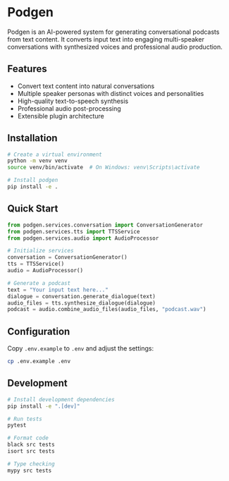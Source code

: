 # Podgen

Podgen is an AI-powered system for generating conversational podcasts from text content. It converts input text into engaging multi-speaker conversations with synthesized voices and professional audio production.

## Features

- Convert text content into natural conversations
- Multiple speaker personas with distinct voices and personalities
- High-quality text-to-speech synthesis
- Professional audio post-processing
- Extensible plugin architecture

## Installation

```bash
# Create a virtual environment
python -m venv venv
source venv/bin/activate  # On Windows: venv\Scripts\activate

# Install podgen
pip install -e .
```

## Quick Start

```python
from podgen.services.conversation import ConversationGenerator
from podgen.services.tts import TTSService
from podgen.services.audio import AudioProcessor

# Initialize services
conversation = ConversationGenerator()
tts = TTSService()
audio = AudioProcessor()

# Generate a podcast
text = "Your input text here..."
dialogue = conversation.generate_dialogue(text)
audio_files = tts.synthesize_dialogue(dialogue)
podcast = audio.combine_audio_files(audio_files, "podcast.wav")
```

## Configuration

Copy `.env.example` to `.env` and adjust the settings:

```bash
cp .env.example .env
```

## Development

```bash
# Install development dependencies
pip install -e ".[dev]"

# Run tests
pytest

# Format code
black src tests
isort src tests

# Type checking
mypy src tests
```

